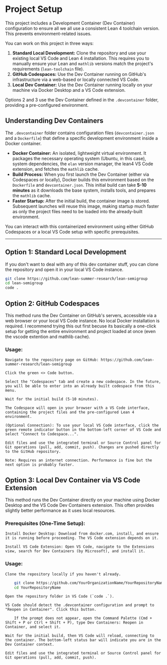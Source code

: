       
# Project Setup

This project includes a Development Container (Dev Container) configuration to ensure all we all use a consistent Lean 4 toolchain version. This prevents environment-related issues.

You can work on this project in three ways:

1.  **Standard Local Development:** Clone the repository and use your existing local VS Code and Lean 4 installation. This requires you to manually ensure your Lean and `mathlib` versions match the project's requirements (`lean-toolchain` file).
2.  **GitHub Codespaces:** Use the Dev Container running on GitHub's infrastructure via a web-based or locally connected VS Code.
3.  **Local Dev Container:** Use the Dev Container running locally on your machine via Docker Desktop and a VS Code extension.

Options 2 and 3 use the Dev Container defined in the `.devcontainer` folder, providing a pre-configured environment.

## Understanding Dev Containers

The `.devcontainer` folder contains configuration files (`devcontainer.json` and a `Dockerfile`) that define a specific development environment inside a Docker container.

*   **Docker Container:** An isolated, lightweight virtual environment. It packages the necessary operating system (Ubuntu, in this case), system dependencies, the `elan` version manager, the lean4 VS Code extension, and fetches the `mathlib` cache.
*   **Build Process:** When you first launch the Dev Container (either via Codespaces or locally), Docker builds this environment based on the `Dockerfile` and `devcontainer.json`. This initial build can take **5-10 minutes** as it downloads the base system, installs tools, and prepares the `mathlib` cache.
*   **Faster Startup:** After the initial build, the container image is stored. Subsequent launches will reuse this image, making startup much faster as only the project files need to be loaded into the already-built environment.

You can interact with this containerized environment using either GitHub Codespaces or a local VS Code setup with specific prerequisites.

---

## Option 1: Standard Local Development

If you don't want to deal with any of this dev container stuff, you can clone the repository and open it in your local VS Code instance.

```bash
git clone https://github.com/lean-summer-research/lean-semigroup
cd lean-semigroup
code .
```


## Option 2: GitHub Codespaces

This method runs the Dev Container on GitHub's servers, accessible via a web browser or your local VS Code instance. No local Docker installation is required. I recommend trying this out first becuse its basically a one-click setup for getting the entire environment and project loaded at once (even the vscode extention and mathlib cache).

### Usage:

    Navigate to the repository page on GitHub: https://github.com/lean-summer-research/lean-semigroup

    Click the green <> Code button.

    Select the "Codespaces" tab and create a new codespace. In the future, you will be able to enter into an already built codespace from this menu.

    Wait for the initial build (5-10 minutes).

    The Codespace will open in your browser with a VS Code interface, containing the project files and the pre-configured Lean 4 environment.

    (Optional Connection): To use your local VS Code interface, click the green remote indicator button in the bottom-left corner of VS Code and select "Connect to Codespace...".

    Edit files and use the integrated terminal or Source Control panel for Git operations (pull, add, commit, push). Changes are pushed directly to the GitHub repository.

    Note: Requires an internet connection. Performance is fine but the next option is probably faster.

## Option 3: Local Dev Container via VS Code Extension

This method runs the Dev Container directly on your machine using Docker Desktop and the VS Code Dev Containers extension. This often provides slightly better performance as it uses local resources.

### Prerequisites (One-Time Setup):

    Install Docker Desktop: Download from docker.com, install, and ensure it is running before proceeding. The VS Code extension depends on it.

    Install VS Code Extension: Open VS Code, navigate to the Extensions view, search for Dev Containers (by Microsoft), and install it.

### Usage:

    Clone the repository locally if you haven't already.

``` bash
    git clone https://github.com/YourOrganizationName/YourRepositoryName.git
    cd YourRepositoryName
```

    Open the repository folder in VS Code (`code .`).

    VS Code should detect the .devcontainer configuration and prompt to "Reopen in Container". Click this button.

        If the prompt does not appear, open the Command Palette (Cmd + Shift + P or Ctrl + Shift + P), type Dev Containers: Reopen in Container, and select it.

    Wait for the initial build, then VS Code will reload, connecting to the container. The bottom-left status bar will indicate you are in the Dev Container context. 

    Edit files and use the integrated terminal or Source Control panel for Git operations (pull, add, commit, push).
